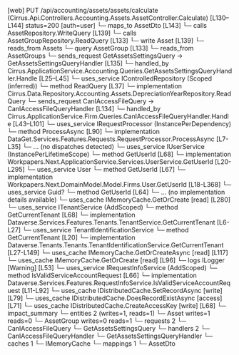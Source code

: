 [web] PUT /api/accounting/assets/assets/calculate  (Cirrus.Api.Controllers.Accounting.Assets.AssetController.Calculate)  [L130–L144] status=200 [auth=user]
  └─ maps_to AssetDto [L143]
  └─ calls AssetRepository.WriteQuery [L139]
  └─ calls AssetGroupRepository.ReadQuery [L133]
  └─ write Asset [L139]
    └─ reads_from Assets
  └─ query AssetGroup [L133]
    └─ reads_from AssetGroups
  └─ sends_request GetAssetsSettingsQuery -> GetAssetsSettingsQueryHandler [L135]
    └─ handled_by Cirrus.ApplicationService.Accounting.Queries.GetAssetsSettingsQueryHandler.Handle [L25–L45]
      └─ uses_service IControlledRepository<DepreciationYear> (Scoped (inferred))
        └─ method ReadQuery [L37]
          └─ implementation Cirrus.Data.Repository.Accounting.Assets.DepreciationYearRepository.ReadQuery
  └─ sends_request CanIAccessFileQuery -> CanIAccessFileQueryHandler [L134]
    └─ handled_by Cirrus.ApplicationService.Firm.Queries.CanIAccessFileQueryHandler.Handle [L43–L101]
      └─ uses_service IRequestProcessor (InstancePerDependency)
        └─ method ProcessAsync [L90]
          └─ implementation DataGet.Services.Features.Requests.RequestProcessor.ProcessAsync [L7-L35]
            └─ ... (no dispatches detected)
      └─ uses_service IUserService (InstancePerLifetimeScope)
        └─ method GetUserId [L68]
          └─ implementation Workpapers.Next.ApplicationService.Services.UserService.GetUserId [L20-L295]
            └─ uses_service User
              └─ method GetUserId [L67]
                └─ implementation Workpapers.Next.DomainModel.Model.Firms.User.GetUserId [L18-L368]
            └─ uses_service Guid?
              └─ method GetUserId [L64]
                └─ ... (no implementation details available)
            └─ uses_cache IMemoryCache.GetOrCreate [read] [L280]
      └─ uses_service ITenantService (AddScoped)
        └─ method GetCurrentTenant [L68]
          └─ implementation Dataverse.Services.Features.Tenants.TenantService.GetCurrentTenant [L6-L27]
            └─ uses_service TenantIdentificationService
              └─ method GetCurrentTenant [L20]
                └─ implementation Dataverse.Tenants.Tenants.TenantIdentificationService.GetCurrentTenant [L27-L149]
                  └─ uses_cache IMemoryCache.GetOrCreateAsync [read] [L117]
                  └─ uses_cache IMemoryCache.GetOrCreate [read] [L96]
                  └─ logs ILogger<ITenantIdentificationService> [Warning] [L53]
      └─ uses_service IRequestInfoService (AddScoped)
        └─ method IsValidServiceAccountRequest [L66]
          └─ implementation Dataverse.Services.Features.RequestInfoService.IsValidServiceAccountRequest [L11-L92]
      └─ uses_cache IDistributedCache.SetRecordAsync [write] [L79]
      └─ uses_cache IDistributedCache.DoesRecordExistAsync [access] [L71]
      └─ uses_cache IDistributedCache.CreateAccessKey [write] [L68]
  └─ impact_summary
    └─ entities 2 (writes=1, reads=1)
      └─ Asset writes=1 reads=0
      └─ AssetGroup writes=0 reads=1
    └─ requests 2
      └─ CanIAccessFileQuery
      └─ GetAssetsSettingsQuery
    └─ handlers 2
      └─ CanIAccessFileQueryHandler
      └─ GetAssetsSettingsQueryHandler
    └─ caches 1
      └─ IMemoryCache
    └─ mappings 1
      └─ AssetDto


